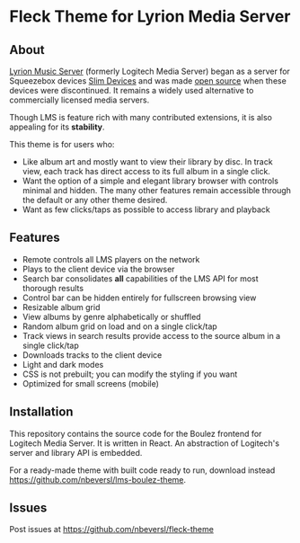 # Fleck Theme for Lyrion Media Server

## About

[Lyrion Music Server](https://lyrion.org/) (formerly Logitech Media Server) began as a server for Squeezebox devices [Slim Devices](https://en.wikipedia.org/wiki/Squeezebox_(network_music_player)) and was made [open source](https://github.com/LMS-Community) when these devices were discontinued. It remains a widely used alternative to commercially licensed media servers.

Though LMS is feature rich with many contributed extensions, it is also appealing for its **stability**.

This theme is for users who:

- Like album art and mostly want to view their library by disc. In track view, each track has direct access to its full album in a single click.
- Want the option of a simple and elegant library browser with controls minimal and hidden. The many other features remain accessible through the default or any other theme desired.
- Want as few clicks/taps as possible to access library and playback

## Features

- Remote controls all LMS players on the network
- Plays to the client device via the browser
- Search bar consolidates **all** capabilities of the LMS API for most thorough results
- Control bar can be hidden entirely for fullscreen browsing view
- Resizable album grid
- View albums by genre alphabetically or shuffled
- Random album grid on load and on a single click/tap
- Track views in search results provide access to the source album in a single click/tap
- Downloads tracks to the client device
- Light and dark modes
- CSS is not prebuilt; you can modify the styling if you want
- Optimized for small screens (mobile)

## Installation

This repository contains the source code for the Boulez frontend for Logitech Media Server. It is written in React. An abstraction of Logitech's server and library API is embedded.

For a ready-made theme with built code ready to run, download instead https://github.com/nbeversl/lms-boulez-theme.

## Issues

Post issues at https://github.com/nbeversl/fleck-theme 

